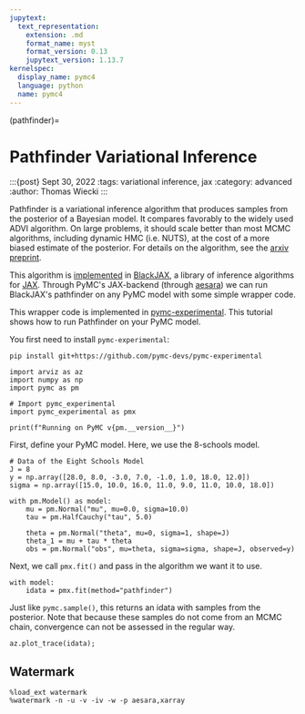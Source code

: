 ```yaml
---
jupytext:
  text_representation:
    extension: .md
    format_name: myst
    format_version: 0.13
    jupytext_version: 1.13.7
kernelspec:
  display_name: pymc4
  language: python
  name: pymc4
---
```


(pathfinder)=

# Pathfinder Variational Inference

:::{post} Sept 30, 2022 :tags: variational inference, jax :category: advanced :author: Thomas Wiecki :::

Pathfinder is a variational inference algorithm that produces samples from the posterior of a Bayesian model. It compares favorably to the widely used ADVI algorithm. On large problems, it should scale better than most MCMC algorithms, including dynamic HMC (i.e. NUTS), at the cost of a more biased estimate of the posterior. For details on the algorithm, see the [arxiv preprint](https://arxiv.org/abs/2108.03782).

This algorithm is [implemented](https://github.com/blackjax-devs/blackjax/pull/194) in [BlackJAX](https://github.com/blackjax-devs/blackjax), a library of inference algorithms for [JAX](https://github.com/google/jax). Through PyMC's JAX-backend (through [aesara](https://github.com/aesara-devs/aesara)) we can run BlackJAX's pathfinder on any PyMC model with some simple wrapper code.

This wrapper code is implemented in [pymc-experimental](https://github.com/pymc-devs/pymc-experimental/). This tutorial shows how to run Pathfinder on your PyMC model.

You first need to install `pymc-experimental`:

`pip install git+https://github.com/pymc-devs/pymc-experimental`

```{code-cell} ipython3
import arviz as az
import numpy as np
import pymc as pm

# Import pymc_experimental
import pymc_experimental as pmx

print(f"Running on PyMC v{pm.__version__}")
```

First, define your PyMC model. Here, we use the 8-schools model.

```{code-cell} ipython3
# Data of the Eight Schools Model
J = 8
y = np.array([28.0, 8.0, -3.0, 7.0, -1.0, 1.0, 18.0, 12.0])
sigma = np.array([15.0, 10.0, 16.0, 11.0, 9.0, 11.0, 10.0, 18.0])

with pm.Model() as model:
    mu = pm.Normal("mu", mu=0.0, sigma=10.0)
    tau = pm.HalfCauchy("tau", 5.0)

    theta = pm.Normal("theta", mu=0, sigma=1, shape=J)
    theta_1 = mu + tau * theta
    obs = pm.Normal("obs", mu=theta, sigma=sigma, shape=J, observed=y)
```

Next, we call `pmx.fit()` and pass in the algorithm we want it to use.

```{code-cell} ipython3
with model:
    idata = pmx.fit(method="pathfinder")
```

Just like `pymc.sample()`, this returns an idata with samples from the posterior. Note that because these samples do not come from an MCMC chain, convergence can not be assessed in the regular way.

```{code-cell} ipython3
az.plot_trace(idata);
```

## Watermark

```{code-cell} ipython3
%load_ext watermark
%watermark -n -u -v -iv -w -p aesara,xarray
```

